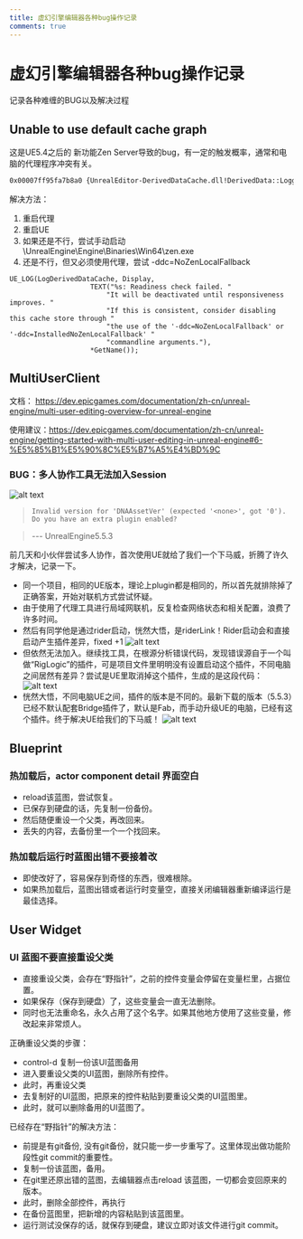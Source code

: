 ```yaml
---
title: 虚幻引擎编辑器各种bug操作记录
comments: true
---
```

# 虚幻引擎编辑器各种bug操作记录

记录各种难缠的BUG以及解决过程


## Unable to use default cache graph

这是UE5.4之后的 新功能Zen Server导致的bug，有一定的触发概率，通常和电脑的代理程序冲突有关。 
```txt
0x00007ff95fa7b8a0 {UnrealEditor-DerivedDataCache.dll!DerivedData::Logging::Private::FStaticBasicLogRecord const `UE::DerivedData::FDerivedDataBackendGraph::FDerivedDataBackendGraph(void) __ptr64'[::E]::LOG_Static} {Format=0x00007ff95fa7b8c0þC þSL"Unable to use default cache graph '%s' because there are no %s nodes available.Add -DDC-ForceMemoryCache to the command line to bypass this if you need access to the editor settings to fix the cache configuration.", File=0x00007ff95fa7b5c0þC þS"C:\UnrealEngine\Engine\Source\Developer\DerivedDataCache\Private\DerivedDataBackends.cpp", Line=208, ...}
```

解决方法：
1. 重启代理
2. 重启UE
3. 如果还是不行，尝试手动启动\UnrealEngine\Engine\Binaries\Win64\zen.exe 
4. 还是不行，但又必须使用代理，尝试 -ddc=NoZenLocalFallback

```
UE_LOG(LogDerivedDataCache, Display,
					TEXT("%s: Readiness check failed. "
						"It will be deactivated until responsiveness improves. "
						"If this is consistent, consider disabling this cache store through "
						"the use of the '-ddc=NoZenLocalFallback' or '-ddc=InstalledNoZenLocalFallback' "
						"commandline arguments."),
					*GetName());
```

## MultiUserClient

文档： https://dev.epicgames.com/documentation/zh-cn/unreal-engine/multi-user-editing-overview-for-unreal-engine

使用建议：https://dev.epicgames.com/documentation/zh-cn/unreal-engine/getting-started-with-multi-user-editing-in-unreal-engine#6-%E5%85%B1%E5%90%8C%E5%B7%A5%E4%BD%9C

### BUG：多人协作工具无法加入Session
![alt text](../../assets/images/0dontdothis_image.webp)
> `Invalid version for 'DNAAssetVer' (expected '<none>', got '0'). Do you have an extra plugin enabled?`

> --- UnrealEngine5.5.3

前几天和小伙伴尝试多人协作，首次使用UE就给了我们一个下马威，折腾了许久才解决，记录一下。

- 同一个项目，相同的UE版本，理论上plugin都是相同的，所以首先就排除掉了正确答案，开始对联机方式尝试怀疑。
- 由于使用了代理工具进行局域网联机，反复检查网络状态和相关配置，浪费了许多时间。
- 然后有同学他是通过rider启动，恍然大悟，是riderLink！Rider启动会和直接启动产生插件差异，fixed +1
  ![alt text](../../assets/images/0dontdothis_image-1.webp)
- 但依然无法加入。继续找工具，在根源分析错误代码，发现错误源自于一个叫做“RigLogic”的插件，可是项目文件里明明没有设置启动这个插件，不同电脑之间居然有差异？尝试是UE里取消掉这个插件，生成的是这段代码：
  ![alt text](../../assets/images/0dontdothis_image-2.webp)
- 恍然大悟，不同电脑UE之间，插件的版本是不同的。最新下载的版本（5.5.3）已经不默认配套Bridge插件了，默认是Fab，而手动升级UE的电脑，已经有这个插件。终于解决UE给我们的下马威！
  ![alt text](../../assets/images/0dontdothis_image-3.webp)
  

## Blueprint

### 热加载后，actor component detail 界面空白
- reload该蓝图，尝试恢复。
- 已保存到硬盘的话，先复制一份备份。
- 然后随便重设一个父类，再改回来。
- 丢失的内容，去备份里一个一个找回来。

### 热加载后运行时蓝图出错不要接着改

- 即使改好了，容易保存到奇怪的东西，很难根除。
- 如果热加载后，蓝图出错或者运行时变量空，直接关闭编辑器重新编译运行是最佳选择。

## User Widget

### UI 蓝图不要直接重设父类
- 直接重设父类，会存在“野指针”，之前的控件变量会停留在变量栏里，占据位置。
- 如果保存（保存到硬盘）了，这些变量会一直无法删除。
- 同时也无法重命名，永久占用了这个名字。如果其他地方使用了这些变量，修改起来非常烦人。

 正确重设父类的步骤：
 
 - control-d 复制一份该UI蓝图备用
 - 进入要重设父类的UI蓝图，删除所有控件。
 - 此时，再重设父类
 - 去复制好的UI蓝图，把原来的控件粘贴到要重设父类的UI蓝图里。
 - 此时，就可以删除备用的UI蓝图了。

 已经存在“野指针”的解决方法：
 
 - 前提是有git备份, 没有git备份，就只能一步一步重写了。这里体现出做功能阶段性git commit的重要性。
 - 复制一份该蓝图，备用。
 - 在git里还原出错的蓝图，去编辑器点击reload 该蓝图，一切都会变回原来的版本。
 - 此时，删除全部控件，再执行
 - 在备份蓝图里，把新增的内容粘贴到该蓝图里。
 - 运行测试没保存的话，就保存到硬盘，建议立即对该文件进行git commit。


